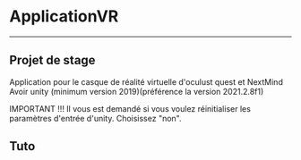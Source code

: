 # ApplicationVR
-----------------
Projet de stage
--------------------
Application pour le casque de réalité virtuelle d'oculust quest et NextMind
Avoir unity (minimum version 2019)(préférence la version 2021.2.8f1)

IMPORTANT !!!
Il vous est demandé si vous voulez réinitialiser les paramètres d'entrée d'unity. Choisissez "non".

Tuto
------------


